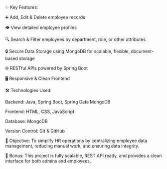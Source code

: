 ✨ Key Features:

➕ Add, Edit & Delete employee records

👁️ View detailed employee profiles

🔍 Search & Filter employees by department, role, or other attributes

🔒 Secure Data Storage using MongoDB for scalable, flexible, document-based storage

🌐 RESTful APIs powered by Spring Boot

🖥️ Responsive & Clean Frontend

🛠️ Technologies Used:

Backend: Java, Spring Boot, Spring Data MongoDB

Frontend: HTML, CSS, JavaScript

Database: MongoDB

Version Control: Git & GitHub

🎯 Objective:
To simplify HR operations by centralizing employee data management, reducing manual work, and ensuring data integrity.

🚀 Bonus:
This project is fully scalable, REST API ready, and provides a clean interface for both admins and employees.
